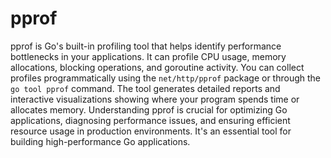 # pprof

pprof is Go's built-in profiling tool that helps identify performance bottlenecks in your applications. It can profile CPU usage, memory allocations, blocking operations, and goroutine activity. You can collect profiles programmatically using the `net/http/pprof` package or through the `go tool pprof` command. The tool generates detailed reports and interactive visualizations showing where your program spends time or allocates memory. Understanding pprof is crucial for optimizing Go applications, diagnosing performance issues, and ensuring efficient resource usage in production environments. It's an essential tool for building high-performance Go applications.